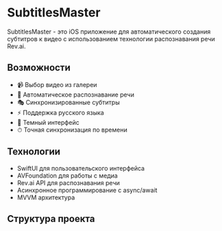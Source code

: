 # SubtitlesMaster

SubtitlesMaster - это iOS приложение для автоматического создания субтитров к видео с использованием технологии распознавания речи Rev.ai.

## Возможности

- 📹 Выбор видео из галереи
- 🎯 Автоматическое распознавание речи
- 🎭 Синхронизированные субтитры
- ⚡️ Поддержка русского языка
- 🎨 Темный интерфейс
- ⏱ Точная синхронизация по времени

## Технологии

- SwiftUI для пользовательского интерфейса
- AVFoundation для работы с медиа
- Rev.ai API для распознавания речи
- Асинхронное программирование с async/await
- MVVM архитектура

## Структура проекта 